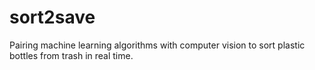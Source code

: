 # sort2save
Pairing machine learning algorithms with computer vision to sort plastic bottles from trash in real time.
